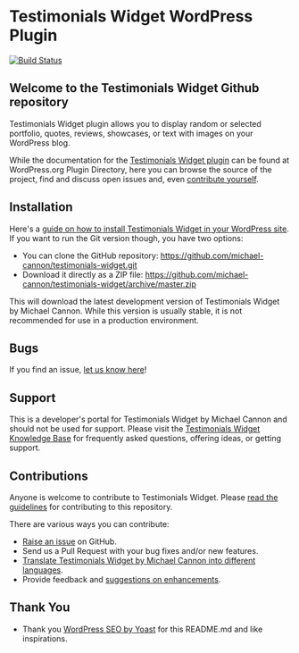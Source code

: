 Testimonials Widget WordPress Plugin
====================================

[![Build Status](https://travis-ci.org/michael-cannon/testimonials-widget.png?branch=master)](https://travis-ci.org/michael-cannon/testimonials-widget)

Welcome to the Testimonials Widget Github repository
----------------------------------------------------

Testimonials Widget plugin allows you to display random or selected portfolio, quotes, reviews, showcases, or text with images on your WordPress blog.

While the documentation for the [Testimonials Widget plugin](http://wordpress.org/plugins/testimonials-widget/) can be found at WordPress.org Plugin Directory, here you can browse the source of the project, find and discuss open issues and, even [contribute yourself](https://github.com/michael-cannon/testimonials-widget/blob/master/CONTRIBUTING.md).

Installation
------------

Here's a [guide on how to install Testimonials Widget in your WordPress site](http://wordpress.org/plugins/testimonials-widget/installation/). If you want to run the Git version though, you have two options:

* You can clone the GitHub repository: https://github.com/michael-cannon/testimonials-widget.git
* Download it directly as a ZIP file: https://github.com/michael-cannon/testimonials-widget/archive/master.zip

This will download the latest development version of Testimonials Widget by Michael Cannon. While this version is usually stable, it is not recommended for use in a production environment.

Bugs
----

If you find an issue, [let us know here](https://github.com/michael-cannon/testimonials-widget/issues/new)!

Support
-------

This is a developer's portal for Testimonials Widget by Michael Cannon and should not be used for support. Please visit the [Testimonials Widget Knowledge Base](https://aihrus.zendesk.com/categories/20104507-Testimonials-Widget) for frequently asked questions, offering ideas, or getting support.

Contributions
-------------

Anyone is welcome to contribute to Testimonials Widget. Please [read the guidelines](https://github.com/michael-cannon/testimonials-widget/blob/master/CONTRIBUTING.md) for contributing to this repository.

There are various ways you can contribute:

* [Raise an issue](https://github.com/michael-cannon/testimonials-widget/issues) on GitHub.
* Send us a Pull Request with your bug fixes and/or new features.
* [Translate Testimonials Widget by Michael Cannon into different languages](https://aihrus.zendesk.com/entries/23691557-How-do-I-change-Testimonials-Widget-text-labels-).
* Provide feedback and [suggestions on enhancements](https://github.com/michael-cannon/testimonials-widget/issues?direction=desc&labels=Enhancement&page=1&sort=created&state=open).

Thank You
---------
* Thank you [WordPress SEO by Yoast](https://github.com/jdevalk/wordpress-seo/blob/master/README.md) for this README.md and like inspirations.
